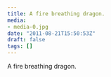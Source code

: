 ```yaml
---
title: A fire breathing dragon.
media:
- media-0.jpg
date: "2011-08-21T15:50:53Z"
draft: false
tags: []
---
```

A fire breathing dragon.

